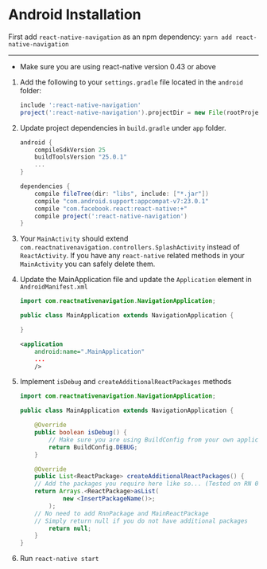 # Android Installation
First add `react-native-navigation` as an npm dependency: `yarn add react-native-navigation`

----

* Make sure you are using react-native version 0.43 or above
 
1.  Add the following to your `settings.gradle` file located in the `android` folder:

	```groovy
	include ':react-native-navigation'
	project(':react-native-navigation').projectDir = new File(rootProject.projectDir, '../node_modules/react-native-navigation/android/app/')
	```
	
2. Update project dependencies in `build.gradle` under `app` folder.
	```groovy
	android {
	    compileSdkVersion 25
	    buildToolsVersion "25.0.1"
	    ...
	}

	dependencies {
	    compile fileTree(dir: "libs", include: ["*.jar"])
	    compile "com.android.support:appcompat-v7:23.0.1"
	    compile "com.facebook.react:react-native:+"
	    compile project(':react-native-navigation')
	}
	```

3. Your `MainActivity` should extend `com.reactnativenavigation.controllers.SplashActivity` instead of `ReactActivity`. If you have any `react-native` related methods in your `MainActivity` you can safely delete them.

4. Update the MainApplication file and update the `Application` element in `AndroidManifest.xml`
	
	```java
	import com.reactnativenavigation.NavigationApplication;
	
	public class MainApplication extends NavigationApplication {
	
	}
	```
	
	```xml
	<application
        android:name=".MainApplication"
        ...
        />
	```
5. Implement `isDebug` and `createAdditionalReactPackages` methods

	```java
	import com.reactnativenavigation.NavigationApplication;
	
	public class MainApplication extends NavigationApplication {
 
    	@Override
		public boolean isDebug() {
			// Make sure you are using BuildConfig from your own application
			return BuildConfig.DEBUG;
		}

	    @Override
	    public List<ReactPackage> createAdditionalReactPackages() {
		// Add the packages you require here like so... (Tested on RN 0.42)
		return Arrays.<ReactPackage>asList(
           	    new <InsertPackageName()>;
       		);
		// No need to add RnnPackage and MainReactPackage
		// Simply return null if you do not have additional packages    
	        return null;
	    }
	}
	```
6. Run `react-native start`
